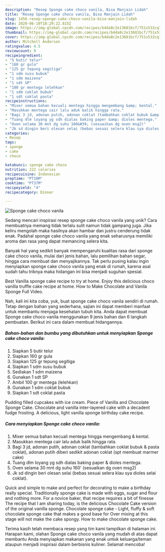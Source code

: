 ```yaml
---
description: "Resep Sponge cake choco vanila, Bisa Manjain Lidah"
title: "Resep Sponge cake choco vanila, Bisa Manjain Lidah"
slug: 1456-resep-sponge-cake-choco-vanila-bisa-manjain-lidah
date: 2020-06-10T18:29:22.815Z
image: https://img-global.cpcdn.com/recipes/b4da8c2e13681bcf/751x532cq70/sponge-cake-choco-vanila-foto-resep-utama.jpg
thumbnail: https://img-global.cpcdn.com/recipes/b4da8c2e13681bcf/751x532cq70/sponge-cake-choco-vanila-foto-resep-utama.jpg
cover: https://img-global.cpcdn.com/recipes/b4da8c2e13681bcf/751x532cq70/sponge-cake-choco-vanila-foto-resep-utama.jpg
author: Mitchell Anderson
ratingvalue: 4.5
reviewcount: 9
recipeingredient:
- "5 butir telur"
- "160 gr gula"
- "125 gr tepung segitiga"
- "1 sdm susu bubuk"
- "1 sdm maizena"
- "1 sdt SP"
- "100 gr mentega lelehkan"
- "1 sdm coklat bubuk"
- "1 sdt coklat pasta"
recipeinstructions:
- "Mixer semua bahan kecuali mentega hingga mengembang &amp; kental."
- "Masukkan mentega cair lalu aduk balik hingga rata."
- "Bagi 3 jd, adonan putih, adonan coklat (tambahkan coklat bubuk &amp; pasta coklat), adonan putih diberi sedikit adonan coklat (spt membuat marmer cake)"
- "Tuang dlm loyang yg sdh dialas baking paper &amp; dioles mentega."
- "Oven selama 30 mnt dg suhu 160&#39; (sesuaikan dg oven msg2)"
- "Jk sd dingin beri olesan selai (bebas sesuai selera klau sya dioles selai coklat)."
categories:
- Resep
tags:
- sponge
- cake
- choco

katakunci: sponge cake choco 
nutrition: 222 calories
recipecuisine: Indonesian
preptime: "PT18M"
cooktime: "PT37M"
recipeyield: "4"
recipecategory: Dinner

---
```



![Sponge cake choco vanila](https://img-global.cpcdn.com/recipes/b4da8c2e13681bcf/751x532cq70/sponge-cake-choco-vanila-foto-resep-utama.jpg)

Sedang mencari inspirasi resep sponge cake choco vanila yang unik? Cara membuatnya memang tidak terlalu sulit namun tidak gampang juga. Jika keliru mengolah maka hasilnya akan hambar dan justru cenderung tidak enak. Padahal sponge cake choco vanila yang enak seharusnya memiliki aroma dan rasa yang dapat memancing selera kita.

Banyak hal yang sedikit banyak mempengaruhi kualitas rasa dari sponge cake choco vanila, mulai dari jenis bahan, lalu pemilihan bahan segar, hingga cara membuat dan menyajikannya. Tak perlu pusing kalau ingin menyiapkan sponge cake choco vanila yang enak di rumah, karena asal sudah tahu triknya maka hidangan ini bisa menjadi suguhan spesial.

Best Vanilla sponge cake recipe to try at home. Enjoy this delicious choco vanilla truffle cake recipe at home. How to Make Chocolate and Vanila Sponge Full Video.


Nah, kali ini kita coba, yuk, buat sponge cake choco vanila sendiri di rumah. Tetap dengan bahan yang sederhana, sajian ini dapat memberi manfaat untuk membantu menjaga kesehatan tubuh kita. Anda dapat membuat Sponge cake choco vanila menggunakan 9 jenis bahan dan 6 langkah pembuatan. Berikut ini cara dalam membuat hidangannya.

<!--inarticleads1-->

##### Bahan-bahan dan bumbu yang dibutuhkan untuk menyiapkan Sponge cake choco vanila:

1. Siapkan 5 butir telur
1. Siapkan 160 gr gula
1. Siapkan 125 gr tepung segitiga
1. Siapkan 1 sdm susu bubuk
1. Sediakan 1 sdm maizena
1. Gunakan 1 sdt SP
1. Ambil 100 gr mentega (lelehkan)
1. Gunakan 1 sdm coklat bubuk
1. Siapkan 1 sdt coklat pasta


Pudding filled cupcakes with ice cream. Piece of Vanilla and Chocolate Sponge Cake. Chocolate and vanilla inter-layered cake with a decadent fudge frosting. A delicious, light vanilla sponge birthday cake recipe. 

<!--inarticleads2-->

##### Cara menyiapkan Sponge cake choco vanila:

1. Mixer semua bahan kecuali mentega hingga mengembang &amp; kental.
1. Masukkan mentega cair lalu aduk balik hingga rata.
1. Bagi 3 jd, adonan putih, adonan coklat (tambahkan coklat bubuk &amp; pasta coklat), adonan putih diberi sedikit adonan coklat (spt membuat marmer cake)
1. Tuang dlm loyang yg sdh dialas baking paper &amp; dioles mentega.
1. Oven selama 30 mnt dg suhu 160&#39; (sesuaikan dg oven msg2)
1. Jk sd dingin beri olesan selai (bebas sesuai selera klau sya dioles selai coklat).


Quick and simple to make and perfect for decorating to make a birthday really special. Traditionally sponge cake is made with eggs, sugar and flour and nothing more. For a novice baker, that recipe requires a bit of finesse The recipe that I am sharing today, is the delicious Chocolate Cake version of the original vanilla sponge. Chocolate sponge cake - Light, fluffy &amp; soft chocolate sponge cake that makes a good base for Over mixing at this stage will not make the cake spongy. How to make chocolate sponge cake. 

Terima kasih telah membaca resep yang tim kami tampilkan di halaman ini. Harapan kami, olahan Sponge cake choco vanila yang mudah di atas dapat membantu Anda menyiapkan makanan yang enak untuk keluarga/teman ataupun menjadi inspirasi dalam berbisnis kuliner. Selamat mencoba!
